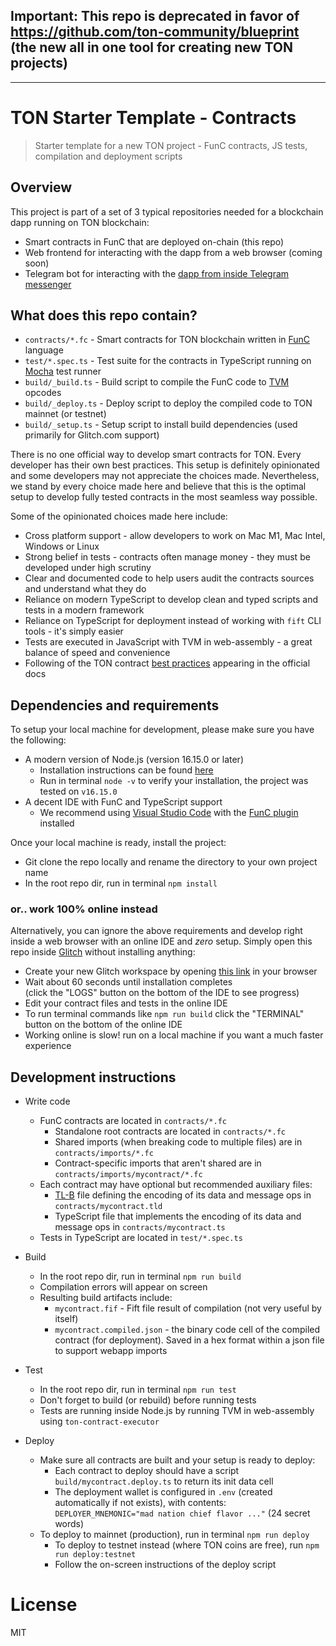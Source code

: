 ## Important: This repo is deprecated in favor of https://github.com/ton-community/blueprint (the new all in one tool for creating new TON projects)

---

# TON Starter Template - Contracts

> Starter template for a new TON project - FunC contracts, JS tests, compilation and deployment scripts

## Overview

This project is part of a set of 3 typical repositories needed for a blockchain dapp running on TON blockchain:

* Smart contracts in FunC that are deployed on-chain (this repo)
* Web frontend for interacting with the dapp from a web browser (coming soon)
* Telegram bot for interacting with the [dapp from inside Telegram messenger](https://github.com/ton-defi-org/tonstarter-twa)

## What does this repo contain?

* `contracts/*.fc` - Smart contracts for TON blockchain written in [FunC](https://ton.org/docs/#/func) language
* `test/*.spec.ts` - Test suite for the contracts in TypeScript running on [Mocha](https://mochajs.org/) test runner
* `build/_build.ts` - Build script to compile the FunC code to [TVM](https://ton-blockchain.github.io/docs/tvm.pdf) opcodes
* `build/_deploy.ts` - Deploy script to deploy the compiled code to TON mainnet (or testnet)
* `build/_setup.ts` - Setup script to install build dependencies (used primarily for Glitch.com support)

There is no one official way to develop smart contracts for TON. Every developer has their own best practices. This setup is definitely opinionated and some developers may not appreciate the choices made. Nevertheless, we stand by every choice made here and believe that this is the optimal setup to develop fully tested contracts in the most seamless way possible.

Some of the opinionated choices made here include:

* Cross platform support - allow developers to work on Mac M1, Mac Intel, Windows or Linux
* Strong belief in tests - contracts often manage money - they must be developed under high scrutiny
* Clear and documented code to help users audit the contracts sources and understand what they do
* Reliance on modern TypeScript to develop clean and typed scripts and tests in a modern framework
* Reliance on TypeScript for deployment instead of working with `fift` CLI tools - it's simply easier
* Tests are executed in JavaScript with TVM in web-assembly - a great balance of speed and convenience
* Following of the TON contract [best practices](https://ton.org/docs/#/howto/smart-contract-guidelines) appearing in the official docs

## Dependencies and requirements

To setup your local machine for development, please make sure you have the following:

* A modern version of Node.js (version 16.15.0 or later)
  * Installation instructions can be found [here](https://nodejs.org/)
  * Run in terminal `node -v` to verify your installation, the project was tested on `v16.15.0`
* A decent IDE with FunC and TypeScript support
  * We recommend using [Visual Studio Code](https://code.visualstudio.com/) with the [FunC plugin](https://marketplace.visualstudio.com/items?itemName=tonwhales.func-vscode) installed

Once your local machine is ready, install the project:

* Git clone the repo locally and rename the directory to your own project name
* In the root repo dir, run in terminal `npm install`

### or.. work 100% online instead

Alternatively, you can ignore the above requirements and develop right inside a web browser with an online IDE and *zero* setup. Simply open this repo inside [Glitch](https://glitch.com/) without installing anything:

* Create your new Glitch workspace by opening [this link](https://glitch.com/edit/#!/remix/clone-from-repo?&REPO_URL=https%3A%2F%2Fgithub.com%2Fton-defi-org%2Ftonstarter-contracts.git) in your browser
* Wait about 60 seconds until installation completes <br>(click the "LOGS" button on the bottom of the IDE to see progress)
* Edit your contract files and tests in the online IDE
* To run terminal commands like `npm run build` click the "TERMINAL" button on the bottom of the online IDE
* Working online is slow! run on a local machine if you want a much faster experience

## Development instructions

* Write code
  * FunC contracts are located in `contracts/*.fc`
    * Standalone root contracts are located in `contracts/*.fc`
    * Shared imports (when breaking code to multiple files) are in `contracts/imports/*.fc`
    * Contract-specific imports that aren't shared are in `contracts/imports/mycontract/*.fc`
  * Each contract may have optional but recommended auxiliary files:
    * [TL-B](https://ton.org/docs/#/overviews/TL-B) file defining the encoding of its data and message ops in `contracts/mycontract.tld`
    * TypeScript file that implements the encoding of its data and message ops in `contracts/mycontract.ts`
  * Tests in TypeScript are located in `test/*.spec.ts`

* Build
  * In the root repo dir, run in terminal `npm run build`
  * Compilation errors will appear on screen
  * Resulting build artifacts include:
    * `mycontract.fif` - Fift file result of compilation (not very useful by itself)
    * `mycontract.compiled.json` - the binary code cell of the compiled contract (for deployment). Saved in a hex format within a json file to support webapp imports

* Test
  * In the root repo dir, run in terminal `npm run test`
  * Don't forget to build (or rebuild) before running tests
  * Tests are running inside Node.js by running TVM in web-assembly using `ton-contract-executor`

* Deploy
  * Make sure all contracts are built and your setup is ready to deploy:
    * Each contract to deploy should have a script `build/mycontract.deploy.ts` to return its init data cell
    * The deployment wallet is configured in `.env` (created automatically if not exists), with contents:<br>
      `DEPLOYER_MNEMONIC="mad nation chief flavor ..."` (24 secret words)
  * To deploy to mainnet (production), run in terminal `npm run deploy`
    * To deploy to testnet instead (where TON coins are free), run `npm run deploy:testnet`
    * Follow the on-screen instructions of the deploy script
  
# License
MIT
